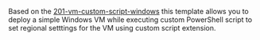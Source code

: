 Based on the [201-vm-custom-script-windows](ttps://github.com/Azure/azure-quickstart-templates/tree/master/201-vm-custom-script-windows) this template allows you to deploy a simple Windows VM while executing custom PowerShell script to set regional setttings for the VM using custom script extension. 

